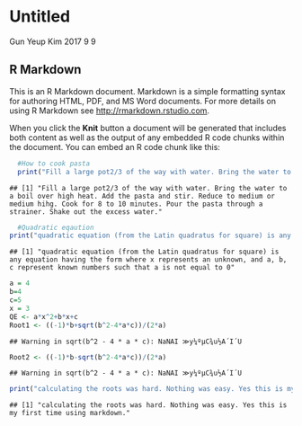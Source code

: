 Untitled
================
Gun Yeup Kim
2017 9 9

R Markdown
----------

This is an R Markdown document. Markdown is a simple formatting syntax for authoring HTML, PDF, and MS Word documents. For more details on using R Markdown see <http://rmarkdown.rstudio.com>.

When you click the **Knit** button a document will be generated that includes both content as well as the output of any embedded R code chunks within the document. You can embed an R code chunk like this:

``` r
  #How to cook pasta
  print("Fill a large pot2/3 of the way with water. Bring the water to a boil over high heat. Add the pasta and stir. Reduce to medium or medium hihg. Cook for 8 to 10 minutes. Pour the pasta through a strainer. Shake out the excess water.")
```

    ## [1] "Fill a large pot2/3 of the way with water. Bring the water to a boil over high heat. Add the pasta and stir. Reduce to medium or medium hihg. Cook for 8 to 10 minutes. Pour the pasta through a strainer. Shake out the excess water."

``` r
  #Quadratic eqaution
print("quadratic equation (from the Latin quadratus for square) is any equation having the form where x represents an unknown, and a, b, c represent known numbers such that a is not equal to 0")
```

    ## [1] "quadratic equation (from the Latin quadratus for square) is any equation having the form where x represents an unknown, and a, b, c represent known numbers such that a is not equal to 0"

``` r
a = 4
b=4
c=5
x = 3
QE <- a*x^2+b*x+c
Root1 <- ((-1)*b+sqrt(b^2-4*a*c))/(2*a)
```

    ## Warning in sqrt(b^2 - 4 * a * c): NaNAI ≫y¼ºμC¾u½A´I´U

``` r
Root2 <- ((-1)*b-sqrt(b^2-4*a*c))/(2*a)
```

    ## Warning in sqrt(b^2 - 4 * a * c): NaNAI ≫y¼ºμC¾u½A´I´U

``` r
print("calculating the roots was hard. Nothing was easy. Yes this is my first time using markdown.")
```

    ## [1] "calculating the roots was hard. Nothing was easy. Yes this is my first time using markdown."
